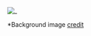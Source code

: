 ![_](https://github.com/Jillosullivan/Jillosullivan/blob/master/github_readme_image.png)

*Background image [credit](https://unsplash.com/photos/PWxsExxrf5g)
